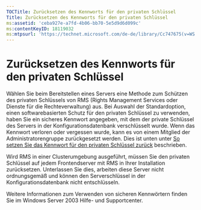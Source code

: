 ```yaml
---
TOCTitle: Zurücksetzen des Kennworts für den privaten Schlüssel
Title: Zurücksetzen des Kennworts für den privaten Schlüssel
ms:assetid: 'ceba927e-a7fd-4b06-bb70-5e5d9d6d099c'
ms:contentKeyID: 18119032
ms:mtpsurl: 'https://technet.microsoft.com/de-de/library/Cc747675(v=WS.10)'
---
```


Zurücksetzen des Kennworts für den privaten Schlüssel
=====================================================

Wählen Sie beim Bereitstellen eines Servers eine Methode zum Schützen des privaten Schlüssels von RMS (Rights Management Services oder Dienste für die Rechteverwaltung) aus. Bei Auswahl der Standardoption, einen softwarebasierten Schutz für den privaten Schlüssel zu verwenden, haben Sie ein sicheres Kennwort angegeben, mit dem der private Schlüssel des Servers in der Konfigurationsdatenbank verschlüsselt wurde. Wenn das Kennwort verloren oder vergessen wurde, kann es von einem Mitglied der Administratorengruppe zurückgesetzt werden. Dies ist unten unter [So setzen Sie das Kennwort für den privaten Schlüssel zurück](https://technet.microsoft.com/f71df255-fe19-4e07-810e-87309a5e8e88) beschrieben.

Wird RMS in einer Clusterumgebung ausgeführt, müssen Sie den privaten Schlüssel auf jedem Frontendserver mit RMS in Ihrer Installation zurücksetzen. Unterlassen Sie dies, arbeiten diese Server nicht ordnungsgemäß und können den Serverschlüssel in der Konfigurationsdatenbank nicht entschlüsseln.

Weitere Informationen zum Verwenden von sicheren Kennwörtern finden Sie im Windows Server 2003 Hilfe- und Supportcenter.
